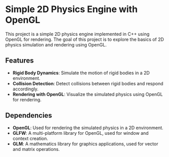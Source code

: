 # Simple 2D Physics Engine with OpenGL

This project is a simple 2D physics engine implemented in C++ using OpenGL for rendering. The goal of this project is to explore the basics of 2D physics simulation and rendering using OpenGL.

## Features

- **Rigid Body Dynamics**: Simulate the motion of rigid bodies in a 2D environment.
- **Collision Detection**: Detect collisions between rigid bodies and respond accordingly.
- **Rendering with OpenGL**: Visualize the simulated physics using OpenGL for rendering.

## Dependencies

- **OpenGL**: Used for rendering the simulated physics in a 2D environment.
- **GLFW**: A multi-platform library for OpenGL, used for window and context creation.
- **GLM**: A mathematics library for graphics applications, used for vector and matrix operations.
